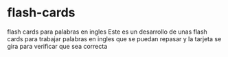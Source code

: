 # flash-cards
flash cards para palabras en ingles
Este es un desarrollo de unas flash cards para trabajar palabras en ingles que se puedan repasar y la tarjeta se gira para verificar que sea correcta
